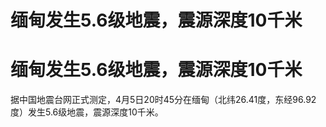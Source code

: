 # 缅甸发生5.6级地震，震源深度10千米

# 缅甸发生5.6级地震，震源深度10千米

据中国地震台网正式测定，4月5日20时45分在缅甸（北纬26.41度，东经96.92度）发生5.6级地震，震源深度10千米。

